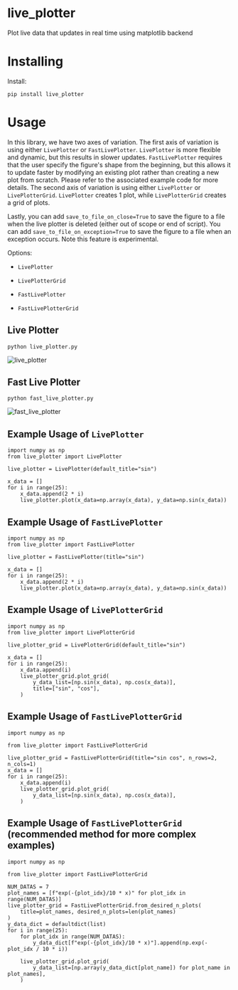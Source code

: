 # live_plotter

Plot live data that updates in real time using matplotlib backend

# Installing

Install:

```
pip install live_plotter
```

# Usage

In this library, we have two axes of variation. The first axis of variation is using either `LivePlotter` or `FastLivePlotter`. `LivePlotter` is more flexible and dynamic, but this results in slower updates. `FastLivePlotter` requires that the user specify the figure's shape from the beginning, but this allows it to update faster by modifying an existing plot rather than creating a new plot from scratch. Please refer to the associated example code for more details. The second axis of variation is using either `LivePlotter` or `LivePlotterGrid`. `LivePlotter` creates 1 plot, while `LivePlotterGrid` creates a grid of plots.

Lastly, you can add `save_to_file_on_close=True` to save the figure to a file when the live plotter is deleted (either out of scope or end of script). You can add `save_to_file_on_exception=True` to save the figure to a file when an exception occurs. Note this feature is experimental.

Options:

- `LivePlotter`

- `LivePlotterGrid`

- `FastLivePlotter`

- `FastLivePlotterGrid`

## Live Plotter

```
python live_plotter.py
```

![live_plotter](https://github.com/tylerlum/live_plotting/assets/26510814/919532a7-3d6d-47c2-b2e6-4aebb66d2591)

## Fast Live Plotter

```
python fast_live_plotter.py
```

![fast_live_plotter](https://github.com/tylerlum/live_plotting/assets/26510814/6c9c1647-e4b2-4589-ba91-ba3f5947843c)

## Example Usage of `LivePlotter`

```
import numpy as np
from live_plotter import LivePlotter

live_plotter = LivePlotter(default_title="sin")

x_data = []
for i in range(25):
    x_data.append(2 * i)
    live_plotter.plot(x_data=np.array(x_data), y_data=np.sin(x_data))
```

## Example Usage of `FastLivePlotter`

```
import numpy as np
from live_plotter import FastLivePlotter

live_plotter = FastLivePlotter(title="sin")

x_data = []
for i in range(25):
    x_data.append(2 * i)
    live_plotter.plot(x_data=np.array(x_data), y_data=np.sin(x_data))
```

## Example Usage of `LivePlotterGrid`

```
import numpy as np
from live_plotter import LivePlotterGrid

live_plotter_grid = LivePlotterGrid(default_title="sin")

x_data = []
for i in range(25):
    x_data.append(i)
    live_plotter_grid.plot_grid(
        y_data_list=[np.sin(x_data), np.cos(x_data)],
        title=["sin", "cos"],
    )
```

## Example Usage of `FastLivePlotterGrid`

```
import numpy as np

from live_plotter import FastLivePlotterGrid

live_plotter_grid = FastLivePlotterGrid(title="sin cos", n_rows=2, n_cols=1)
x_data = []
for i in range(25):
    x_data.append(i)
    live_plotter_grid.plot_grid(
        y_data_list=[np.sin(x_data), np.cos(x_data)],
    )
```

## Example Usage of `FastLivePlotterGrid` (recommended method for more complex examples)

```
import numpy as np

from live_plotter import FastLivePlotterGrid

NUM_DATAS = 7
plot_names = [f"exp(-{plot_idx}/10 * x)" for plot_idx in range(NUM_DATAS)]
live_plotter_grid = FastLivePlotterGrid.from_desired_n_plots(
    title=plot_names, desired_n_plots=len(plot_names)
)
y_data_dict = defaultdict(list)
for i in range(25):
    for plot_idx in range(NUM_DATAS):
        y_data_dict[f"exp(-{plot_idx}/10 * x)"].append(np.exp(-plot_idx / 10 * i))

    live_plotter_grid.plot_grid(
        y_data_list=[np.array(y_data_dict[plot_name]) for plot_name in plot_names],
    )
```
